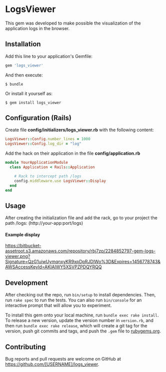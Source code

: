 # LogsViewer

This gem was developed to make possible the visualization of the application logs in the browser.

## Installation

Add this line to your application's Gemfile:

```ruby
gem 'logs_viewer'
```

And then execute:

    $ bundle

Or install it yourself as:

    $ gem install logs_viewer

## Configuration (Rails)

Create file **config/initializers/logs_viewer.rb** with the following content:
```ruby
LogsViewer::Config.number_lines = 1000
LogsViewer::Config.log_dir = "log"
```

Add the hack on their application in the file **config/application.rb**
```ruby
module YourApplicationModule
  class Application < Rails::Application

    # Rack to intercept path /logs
    config.middleware.use LogsViewer::Display
  end
end

```

## Usage

After creating the initialization file and add the rack, go to your project the path /logs: (http://your-app:port/logs)

#### Example display
https://bitbucket-assetroot.s3.amazonaws.com/repository/rbj7zp/2284852797-gem-logs-viewer.png?Signature=QzG1uiwUymqnxyKR9xpDpRJDlWo%3D&Expires=1456778743&AWSAccessKeyId=AKIAIWY5XSVPZPDQYRQQ

## Development

After checking out the repo, run `bin/setup` to install dependencies. Then, run `rake spec` to run the tests. You can also run `bin/console` for an interactive prompt that will allow you to experiment.

To install this gem onto your local machine, run `bundle exec rake install`. To release a new version, update the version number in `version.rb`, and then run `bundle exec rake release`, which will create a git tag for the version, push git commits and tags, and push the `.gem` file to [rubygems.org](https://rubygems.org).

## Contributing

Bug reports and pull requests are welcome on GitHub at https://github.com/[USERNAME]/logs_viewer.

